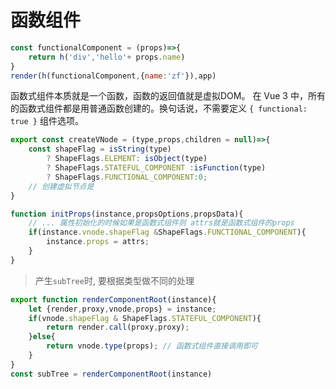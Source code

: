 # 函数组件

```js
const functionalComponent = (props)=>{
	return h('div','hello'+ props.name)
}
render(h(functionalComponent,{name:'zf'}),app)
```

函数式组件本质就是一个函数，函数的返回值就是虚拟DOM。 在 Vue 3 中，所有的函数式组件都是用普通函数创建的。换句话说，不需要定义 `{ functional: true }` 组件选项。

```js
export const createVNode = (type,props,children = null)=>{
    const shapeFlag = isString(type)  
        ? ShapeFlags.ELEMENT: isObject(type)
        ? ShapeFlags.STATEFUL_COMPONENT :isFunction(type) 
        ? ShapeFlags.FUNCTIONAL_COMPONENT:0;
    // 创建虚拟节点是
}
```

```js
function initProps(instance,propsOptions,propsData){
    // ... 属性初始化的时候如果是函数式组件则 attrs就是函数式组件的props
    if(instance.vnode.shapeFlag &ShapeFlags.FUNCTIONAL_COMPONENT){
        instance.props = attrs;
    }
}
```

> 产生`subTree`时, 要根据类型做不同的处理

```js
export function renderComponentRoot(instance){
    let {render,proxy,vnode,props} = instance;
    if(vnode.shapeFlag & ShapeFlags.STATEFUL_COMPONENT){
        return render.call(proxy,proxy);
    }else{
        return vnode.type(props); // 函数式组件直接调用即可
    }
}
const subTree = renderComponentRoot(instance)  
```